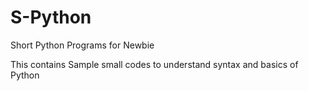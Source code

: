 # S-Python
Short Python Programs for Newbie

This contains Sample small codes to understand syntax and basics of Python 

